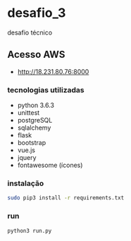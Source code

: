 # desafio_3
desafio técnico

## Acesso AWS

- http://18.231.80.76:8000

### tecnologias utilizadas

- python 3.6.3
- unittest
- postgreSQL
- sqlalchemy
- flask
- bootstrap
- vue.js
- jquery
- fontawesome (ícones)

### instalação

```sh
sudo pip3 install -r requirements.txt
```

### run

```sh
python3 run.py
```